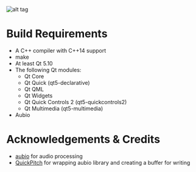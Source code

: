 ![alt tag](https://i.imgur.com/M9HlvZR.png)


# Build Requirements

* A C++ compiler with C++14 support
* make
* At least Qt 5.10
* The following Qt modules:
	- Qt Core 
	- Qt Quick (qt5-declarative)
	- Qt QML
	- Qt Widgets
	- Qt Quick Controls 2 (qt5-quickcontrols2)
	- Qt Multimedia (qt5-multimedia)
* Aubio 

# Acknowledgements & Credits
- [aubio](https://github.com/aubio/aubio) for audio processing
- [QuickPitch](https://github.com/magnus-gross/quickpitch) for wrapping aubio library and creating a buffer for writing
